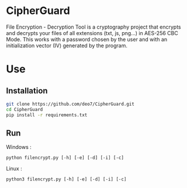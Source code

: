 # CipherGuard
File Encryption - Decryption Tool is a cryptography project that encrypts and decrypts your files of all extensions (txt, js, png...) in AES-256 CBC Mode. This works with a password chosen by the user and with an initialization vector (IV) generated by the program.

# Use
## Installation
```bash
git clone https://github.com/deo7/CipherGuard.git
cd CipherGuard
pip install -r requirements.txt
```

## Run
Windows :
```
python filencrypt.py [-h] [-e] [-d] [-i] [-c]
```

Linux :
```
python3 filencrypt.py [-h] [-e] [-d] [-i] [-c]
```
